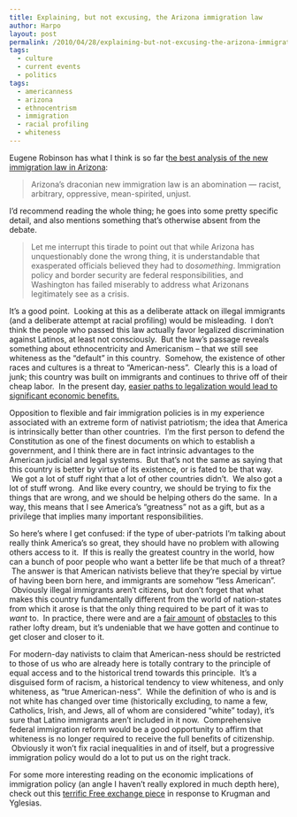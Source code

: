```yaml
---
title: Explaining, but not excusing, the Arizona immigration law
author: Harpo
layout: post
permalink: /2010/04/28/explaining-but-not-excusing-the-arizona-immigration-law/
tags:
  - culture
  - current events
  - politics
tags:
  - americanness
  - arizona
  - ethnocentrism
  - immigration
  - racial profiling
  - whiteness
---
```

Eugene Robinson has what I think is so far t<a href="http://www.washingtonpost.com/wp-dyn/content/article/2010/04/26/AR2010042602595.html" target="_blank">he best analysis of the new immigration law in Arizona</a>:

> Arizona&#8217;s draconian new immigration law is an abomination &#8212; racist, arbitrary, oppressive, mean-spirited, unjust.

I&#8217;d recommend reading the whole thing; he goes into some pretty specific detail, and also mentions something that&#8217;s otherwise absent from the debate.

> Let me interrupt this tirade to point out that while Arizona has unquestionably done the wrong thing, it is understandable that exasperated officials believed they had to do*something*. Immigration policy and border security are federal responsibilities, and Washington has failed miserably to address what Arizonans legitimately see as a crisis.

It&#8217;s a good point.  Looking at this as a deliberate attack on illegal immigrants (and a deliberate attempt at racial profiling) would be misleading.  I don&#8217;t think the people who passed this law actually favor legalized discrimination against Latinos, at least not consciously.  But the law&#8217;s passage reveals something about ethnocentricity and Americanism – that we still see whiteness as the &#8220;default&#8221; in this country.  Somehow, the existence of other races and cultures is a threat to &#8220;American-ness&#8221;.  Clearly this is a load of junk; this country was built on immigrants and continues to thrive off of their cheap labor.  In the present day, <a href="http://www.americanprogress.org/issues/2010/01/raising_the_floor.html" target="_blank">easier paths to legalization would lead to significant economic benefits.</a>

Opposition to flexible and fair immigration policies is in my experience associated with an extreme form of nativist patriotism; the idea that America is intrinsically better than other countries.  I&#8217;m the first person to defend the Constitution as one of the finest documents on which to establish a government, and I think there are in fact intrinsic advantages to the American judicial and legal systems.  But that&#8217;s not the same as saying that this country is better by virtue of its existence, or is fated to be that way.  We got a lot of stuff right that a lot of other countries didn&#8217;t.  We also got a lot of stuff wrong.  And like every country, we should be trying to fix the things that are wrong, and we should be helping others do the same.  In a way, this means that I see America&#8217;s &#8220;greatness&#8221; not as a gift, but as a privilege that implies many important responsibilities.

So here&#8217;s where I get confused: if the type of uber-patriots I&#8217;m talking about really think America&#8217;s so great, they should have no problem with allowing others access to it.  If this is really the greatest country in the world, how can a bunch of poor people who want a better life be that much of a threat?  The answer is that American nativists believe that they&#8217;re special by virtue of having been born here, and immigrants are somehow &#8220;less American&#8221;.  Obviously illegal immigrants aren&#8217;t citizens, but don&#8217;t forget that what makes this country fundamentally different from the world of nation-states from which it arose is that the only thing required to be part of it was to *want* to.  In practice, there were and are a <a href="http://en.wikipedia.org/wiki/Slavery_in_the_United_States" target="_blank">fair</a><a href="http://en.wikipedia.org/wiki/Jim_crow" target="_blank"> amount</a> of <a href="http://en.wikipedia.org/wiki/DADT" target="_blank">obstacles</a> to this rather lofty dream, but it&#8217;s undeniable that we have gotten and continue to get closer and closer to it.

For modern-day nativists to claim that American-ness should be restricted to those of us who are already here is totally contrary to the principle of equal access and to the historical trend towards this principle.  It&#8217;s a disguised form of racism, a historical tendency to view whiteness, and only whiteness, as &#8220;true American-ness&#8221;.  While the definition of who is and is not white has changed over time (historically excluding, to name a few, Catholics, Irish, and Jews, all of whom are considered &#8220;white&#8221; today), it&#8217;s sure that Latino immigrants aren&#8217;t included in it now.  Comprehensive federal immigration reform would be a good opportunity to affirm that whiteness is no longer required to receive the full benefits of citizenship.  Obviously it won&#8217;t fix racial inequalities in and of itself, but a progressive immigration policy would do a lot to put us on the right track.

For some more interesting reading on the economic implications of immigration policy (an angle I haven&#8217;t really explored in much depth here), check out this <a href="http://www.economist.com/blogs/freeexchange/2010/04/immigration_0" target="_blank">terrific Free exchange piece</a> in response to Krugman and Yglesias.